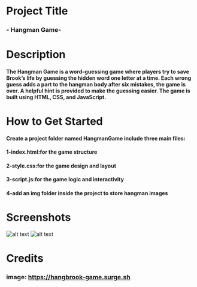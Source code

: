 # Project Title
### - Hangman Game-

# Description
#### The Hangman Game is a word-guessing game where players try to save Brook’s life by guessing the hidden word one letter at a time. Each wrong guess adds a part to the hangman body after six mistakes, the game is over. A helpful hint is provided to make the guessing easier. The game is built using HTML, CSS, and JavaScript.

# How to Get Started
#### Create a project folder named HangmanGame include three main files:
#### 1-index.html:for the game structure
#### 2-style.css:for the game design and layout
#### 3-script.js:for the game logic and interactivity
#### 4-add an img folder inside the project to store hangman images

# Screenshots
![alt text](image-1.png)
![alt text](image.png)

# Credits
### image: https://hangbrook-game.surge.sh
